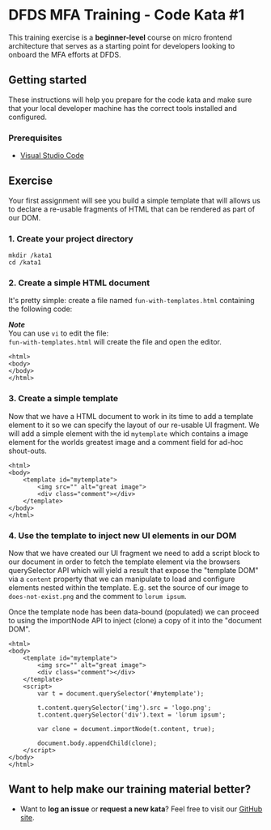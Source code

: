 DFDS MFA Training - Code Kata #1
======================================

This training exercise is a **beginner-level** course on micro frontend architecture that serves as a starting point for developers looking to onboard the MFA efforts at DFDS.


## Getting started

These instructions will help you prepare for the code kata and make sure that your local developer machine has the correct tools installed and configured.


### Prerequisites

* [Visual Studio Code](https://code.visualstudio.com/download)


## Exercise

Your first assignment will see you build a simple template that will allows us to declare a re-usable fragments of HTML that can be rendered as part of our DOM.


### 1. Create your project directory
`mkdir /kata1`<br/>
`cd /kata1`


### 2. Create a simple HTML document
It's pretty simple: create a file named `fun-with-templates.html` containing the following code:

***Note*** <br/>
You can use `vi` to edit the file: <br/>
`fun-with-templates.html` will create the file and open the editor.

```
<html>
<body>
</body>
</html>
```


### 3. Create a simple template
Now that we have a HTML document to work in its time to add a template element to it so we can specify the layout of our re-usable UI fragment. We will add a simple element with the id `mytemplate` which contains a image element for the worlds greatest image and a comment field for ad-hoc shout-outs.

```
<html>
<body>
    <template id="mytemplate">
        <img src="" alt="great image">
        <div class="comment"></div>
    </template>
</body>
</html>
```


### 4. Use the template to inject new UI elements in our DOM 
Now that we have created our UI fragment we need to add a script block to our document in order to fetch the template element via the browsers querySelector API which will yield a result that expose the "template DOM" via a `content` property that we can manipulate to load and configure elements nested within the template. E.g. set the source of our image to `does-not-exist.png` and the comment to `lorum ipsum`. 

Once the template node has been data-bound (populated) we can proceed to using the importNode API to inject (clone) a copy of it into the "document DOM".

```
<html>
<body>
    <template id="mytemplate">
        <img src="" alt="great image">
        <div class="comment"></div>
    </template>
    <script>
        var t = document.querySelector('#mytemplate');
        
        t.content.querySelector('img').src = 'logo.png';
        t.content.querySelector('div').text = 'lorum ipsum';

        var clone = document.importNode(t.content, true);

        document.body.appendChild(clone);
    </script>
</body>
</html>
```

## Want to help make our training material better?

 * Want to **log an issue** or **request a new kata**? Feel free to visit our [GitHub site](https://github.com/dfds/ded-dojo/issues).
